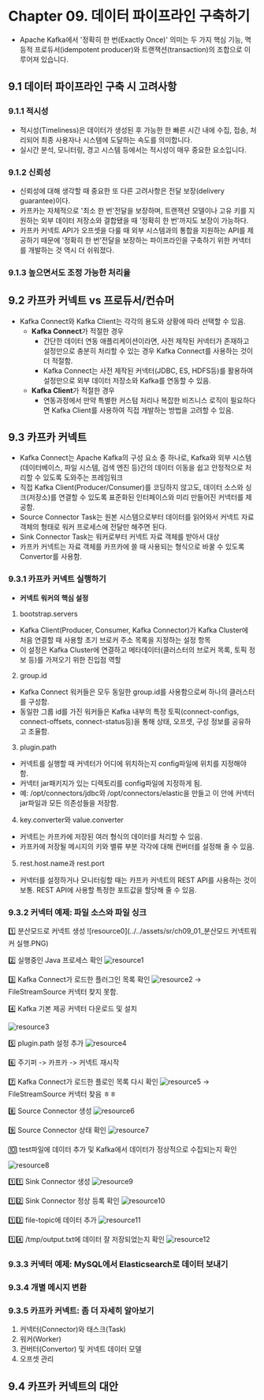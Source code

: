 # Chapter 09. 데이터 파이프라인 구축하기

- Apache Kafka에서 '정확히 한 번(Exactly Once)' 의미는 두 가지 핵심 기능, 멱등적 프로듀서(idempotent producer)와 트랜잭션(transaction)의 조합으로 이루어져 있습니다.

## **9.1 데이터 파이프라인 구축 시 고려사항**

### **9.1.1 적시성**
- 적시성(Timeliness)은 데이터가 생성된 후 가능한 한 빠른 시간 내에 수집, 접송, 처리되어 최종 사용자나 시스템에 도달하는 속도를 의미합니다.
- 실시간 분석, 모니터링, 경고 시스템 등에서는 적시성이 매우 중요한 요소입니다. 


### **9.1.2 신뢰성**
- 신뢰성에 대해 생각할 때 중요한 또 다른 고려사항은 전달 보장(delivery guarantee)이다.
- 카프카는 자체적으로 '최소 한 번'전달을 보장하며, 트랜잭션 모델이나 고유 키를 지원하는 외부 데이터 저장소와 결합됐을 때 '정확히 한 번'까지도 보장이 가능하다.
- 카프카 커넥트 API가 오프셋을 다룰 때 외부 시스템과의 통합을 지원하는 API를 제공하기 때문에 '정확히 한 번'전달을 보장하는 파이프라인을 구축하기 위한 커넥터를 개발하는 것 역시 더 쉬워졌다.

### **9.1.3 높으면서도 조정 가능한 처리율**


## **9.2 카프카 커넥트 vs 프로듀서/컨슈머**

- Kafka Connect와 Kafka Client는 각각의 용도와 상황에 따라 선택할 수 있음. 
  - **Kafka Connect**가 적절한 경우
    - 간단한 데이터 연동 애플리케이션이라면, 사전 제작된 커넥터가 존재하고 설정만으로 충분히 처리할 수 있는 경우 Kafka Connect를 사용하는 것이 더 적절함.
    - Kafka Connect는 사전 제작된 커넥터(JDBC, ES, HDFS등)를 활용하여 설정만으로 외부 데이터 저장소와 Kafka를 연동할 수 있음.
  - **Kafka Client**가 적절한 경우
    - 연동과정에서 만약 특별한 커스텀 처리나 복잡한 비즈니스 로직이 필요하다면 Kafka Client를 사용하여 직접 개발하는 방법을 고려할 수 있음.

## **9.3 카프카 커넥트**
- Kafka Connect는 Apache Kafka의 구성 요소 중 하나로, Kafka와 외부 시스템(데이터베이스, 파일 시스템, 검색 엔진 등)간의 데이터 이동을 쉽고 안정적으로 처리할 수 있도록 도와주는 프레임워크
- 직접 Kafka Client(Producer/Consumer)를 코딩하지 않고도, 데이터 소스와 싱크(저장소)를 연결할 수 있도록 표준화된 인터페이스와 미리 만들어진 커넥터를 제공함.
- Source Connector Task는 원본 시스템으로부터 데이터를 읽어와서 커넥트 자료 객체의 형태로 워커 프로세스에 전달만 해주면 된다.
- Sink Connector Task는 워커로부터 커넥트 자료 객체를 받아서 대상 
- 카프카 커넥트는 자료 객체를 카프카에 쓸 때 사용되는 형식으로 바꿀 수 있도록 Convertor를 사용함.

### **9.3.1 카프카 커넥트 실행하기**
- **커넥트 워커의 핵심 설정**
1. bootstrap.servers
- Kafka Client(Producer, Consumer, Kafka Connector)가 Kafka Cluster에 처음 연결할 때 사용할 초기 브로커 주소 목록을 지정하는 설정 항목
- 이 설정은 Kafka Cluster에 연결하고 메타데이터(클러스터의 브로커 목록, 토픽 정보 등)를 가져오기 위한 진입점 역할

2. group.id
- Kafka Connect 워커들은 모두 동일한 group.id를 사용함으로써 하나의 클러스터를 구성함.
- 동일한 그룹 id를 가진 워커들은 Kafka 내부의 특정 토픽(connect-configs, connect-offsets, connect-status등)을 통해 상태, 오프셋, 구성 정보를 공유하고 조율함.

3. plugin.path  
- 커넥트를 실행할 때 커넥터가 어디에 위치하는지 config파일에 위치를 지정해야 함.
- 커넥터 jar패키지가 있는 디렉토리를 config파일에 지정하게 됨.
- 예: /opt/connectors/jdbc와 /opt/connectors/elastic을 만들고 이 안에 커넥터 jar파일과 모든 의존성들을 저장함.
4. key.converter와 value.converter
- 커넥트는 카프카에 저장된 여러 형식의 데이터를 처리할 수 있음.
- 카프카에 저장될 메시지의 키와 밸류 부분 각각에 대해 컨버터를 설정해 줄 수 있음.

5. rest.host.name과 rest.port
- 커넥터를 설정하거나 모니터링할 때는 카프카 커넥트의 REST API를 사용하는 것이 보통. REST API에 사용할 특정한 포트값을 할당해 줄 수 있음.

### **9.3.2 커넥터 예제: 파일 소스와 파일 싱크**

1&#xFE0F;&#x20E3; 분산모드로 커넥트 생성
![resource0](../../assets/sr/ch09_01_분산모드 커넥트워커 실행.PNG)

2&#xFE0F;&#x20E3; 실행중인 Java 프로세스 확인
![resource1](../../assets/sr/ch09_02.PNG)

3&#xFE0F;&#x20E3; Kafka Connect가 로드한 플러그인 목록 확인
![resource2](../../assets/sr/ch09_03.PNG)
→ FileStreamSource 커넥터 찾지 못함.

4&#xFE0F;&#x20E3; Kafka 기본 제공 커넥터 다운로드 및 설치

![resource3](../../assets/sr/ch09_04.PNG)


5&#xFE0F;&#x20E3; plugin.path 설정 추가
![resource4](../../assets/sr/ch09_05.PNG)

6&#xFE0F;&#x20E3; 주기퍼 -> 카프카 -> 커넥트 재시작

7&#xFE0F;&#x20E3; Kafka Connect가 로드한 플로인 목록 다시 확인
![resource5](../../assets/sr/ch09_06.PNG)
→ FileStreamSource 커넥터 찾음 ㅎㅎ

8&#xFE0F;&#x20E3; Source Connector 생성
![resource6](../../assets/sr/ch09_07_sourceconnector.png)

9&#xFE0F;&#x20E3; Source Connector 상태 확인
![resource7](../../assets/sr/ch09_08.png)

🔟 test파일에 데이터 추가 및 Kafka에서 데이터가 정상적으로 수집되는지 확인

![resource8](../../assets/sr/ch09_09.PNG)

1️⃣1️⃣ Sink Connector 생성
![resource9](../../assets/sr/ch09_10_sink_connector.PNG)

1&#xFE0F;&#x20E3;2&#xFE0F;&#x20E3; Sink Connector 정상 등록 확인
![resource10](../../assets/sr/ch09_11.PNG)


1&#xFE0F;&#x20E3;3&#xFE0F;&#x20E3; file-topic에 데이터 추가
![resource11](../../assets/sr/ch09_12.PNG)

1&#xFE0F;&#x20E3;4&#xFE0F;&#x20E3; /tmp/output.txt에 데이터 잘 저장되었는지 확인
![resource12](../../assets/sr/ch09_13.PNG)


### **9.3.3 커넥터 예제: MySQL에서 Elasticsearch로 데이터 보내기**

### **9.3.4 개별 메시지 변환**

### **9.3.5 카프카 커넥트: 좀 더 자세히 알아보기**

1. 커넥터(Connector)와 태스크(Task)
2. 워커(Worker)
3. 컨버터(Convertor) 및 커넥트 데이터 모델
4. 오프셋 관리


## **9.4 카프카 커넥트의 대안**

